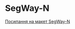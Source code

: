# SegWay-N

[Посилання на макет SegWay-N](https://www.figma.com/file/DPKnVxlo9MpjVC9EgJnNXl/SegWay-N-(Copy)?node-id=0%3A1)
